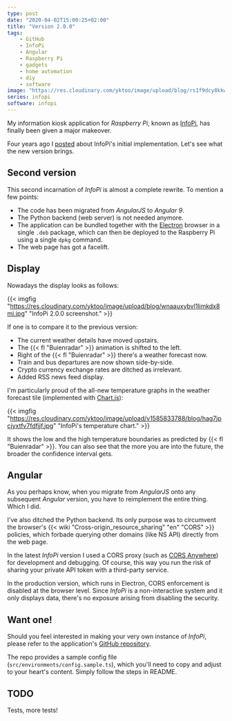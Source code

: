```yaml
---
type: post
date: "2020-04-02T15:00:25+02:00"
title: "Version 2.0.0"
tags:
    - GitHub
    - InfoPi
    - Angular
    - Raspberry Pi
    - gadgets
    - home automation
    - diy
    - software
image: "https://res.cloudinary.com/yktoo/image/upload/blog/rs1f9dcy8kkwtsdsuld3.jpg"
series: infopi
software: infopi
---
```


My information kiosk application for *Raspberry Pi*, known as [InfoPi](/software/infopi), has finally been given a major makeover.

Four years ago I [posted](0278) about InfoPi's initial implementation. Let's see what the new version brings.

<!--more-->

## Second version

This second incarnation of *InfoPi* is almost a complete rewrite. To mention a few points:

* The code has been migrated from *AngularJS* to *Angular 9*.
* The Python backend (web server) is not needed anymore.
* The application can be bundled together with the [Electron](https://www.electronjs.org/) browser in a single `.deb` package, which can then be deployed to the Raspberry Pi using a single `dpkg` command.
* The web page has got a facelift.

## Display

Nowadays the display looks as follows:

{{< imgfig "https://res.cloudinary.com/yktoo/image/upload/blog/wnaauxybvl1limkdx8mi.jpg" "InfoPi 2.0.0 screenshot." >}}

If one is to compare it to the previous version:

* The current weather details have moved upstairs.
* The {{< fl "Buienradar" >}} animation is shifted to the left.
* Right of the {{< fl "Buienradar" >}} there's a weather forecast now.
* Train and bus departures are now shown side-by-side.
* Crypto currency exchange rates are ditched as irrelevant.
* Added RSS news feed display.

I'm particularly proud of the all-new temperature graphs in the weather forecast tile (implemented with [Chart.js](https://www.chartjs.org/)):

{{< imgfig "https://res.cloudinary.com/yktoo/image/upload/v1585833788/blog/hag7jpcjyxtfv7fdfjjf.jpg" "InfoPi's temperature chart." >}}

It shows the low and the high temperature boundaries as predicted by {{< fl "Buienradar" >}}. You can also see that the more you are into the future, the broader the confidence interval gets.

## Angular

As you perhaps know, when you migrate from *AngularJS* onto any subsequent *Angular* version, you have to reimplement the entire thing. Which I did.

I've also ditched the Python backend. Its only purpose was to circumvent the browser's {{< wiki "Cross-origin_resource_sharing" "en" "CORS" >}} policies, which forbade querying other domains (like NS API) directly from the web page.

In the latest *InfoPi* version I used a CORS proxy (such as [CORS Anywhere](https://cors-anywhere.herokuapp.com/)) for development and debugging. Of course, this way you run the risk of sharing your private API token with a third-party service.

In the production version, which runs in Electron, CORS enforcement is disabled at the browser level. Since *InfoPi* is a non-interactive system and it only displays data, there's no exposure arising from disabling the security.

## Want one!

Should you feel interested in making your very own instance of *InfoPi*, please refer to the application's [GitHub repository](https://github.com/yktoo/infopi).

The repo provides a sample config file (`src/environments/config.sample.ts`), which you'll need to copy and adjust to your heart's content. Simply follow the steps in README.

## TODO

Tests, more tests!
